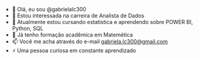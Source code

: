 - 👋 Olá, eu sou @gabrielalc300
- 👀 Estou interessada na carreira de Analista de Dados
- 🌱  Atualmente estou cursando estatistica e aprendendo sobre POWER BI, Python, SQL
- 💞️ Já tenho formação acadêmica em Matemética 
- 📫 Você me acha através do e-mail gabriela.lc300@gmail.com
- ⚡ Uma pessoa curiosa em constante aprendizado

<!---
gabrielalc300/gabrielalc300 is a ✨ special ✨ repository because its `README.md` (this file) appears on your GitHub profile.
You can click the Preview link to take a look at your changes.
--->
